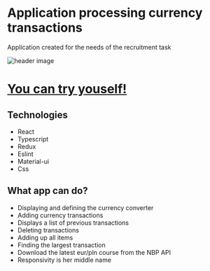 # Application processing currency transactions
  Application created for the needs of the recruitment task

![header image](https://raw.github.com/lukaszjagodka/application-processing-currency-transactions/master/screen.png)

# [You can try youself!](https://628697026a76251c608b0ff1--super-entremet-716c96.netlify.app/)

## Technologies
* React
* Typescript
* Redux
* Eslint 
* Material-ui
* Css

## What app can do?
    
* Displaying and defining the currency converter
* Adding currency transactions
* Displays a list of previous transactions
* Deleting transactions
* Adding up all items
* Finding the largest transaction
* Download the latest eur/pln course from the NBP API
* Responsivity is her middle name